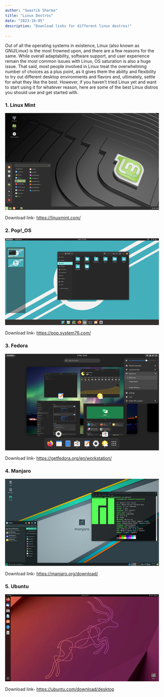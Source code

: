 ```yaml
---
author: "Swastik Sharma"
title: "Linux Destros"
date: "2023-10-05"
description: "Download links for different linux destros!"

---
```


Out of all the operating systems in existence, Linux (also known as GNU/Linux) is the most frowned upon, and there are a few reasons for the same. While overall adaptability, software support, and user experience remain the most common issues with Linux, OS saturation is also a huge issue. That said, most people involved in Linux treat the overwhelming number of choices as a plus point, as it gives them the ability and flexibility to try out different desktop environments and flavors and, ultimately, settle for what they like the best. However, if you haven’t tried Linux yet and want to start using it for whatever reason, here are some of the best Linux distros you should use and get started with.

### 1. Linux Mint

![linux-mint](Linux-Mint-Cinnamon.png)

Download link- https://linuxmint.com/
### 2. Pop!_OS

![Pop!_OS](PopOS.webp)

Download link- https://pop.system76.com/
### 3. Fedora
![fedora](Fedora-Linux.webp)

Download link- https://getfedora.org/en/workstation/
### 4. Manjaro
![manjaro](Manjaro-Linux.webp)

Download link- https://manjaro.org/download/
### 5. Ubuntu
![ubuntu](Ubuntu.webp)

Download link- https://ubuntu.com/download/desktop